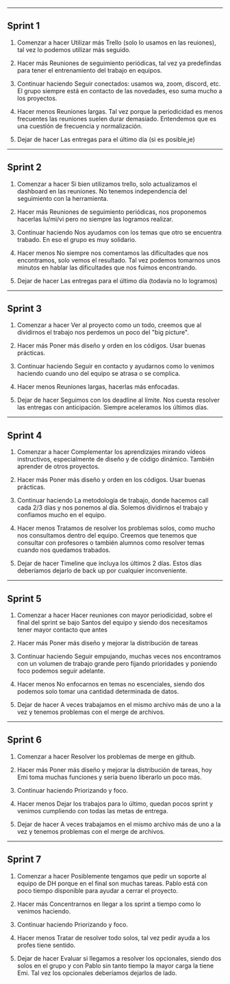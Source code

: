 ---------------------------------------------
Sprint 1
---------------------------------------------

1. Comenzar a hacer
Utilizar más Trello (solo lo usamos en las reuiones), tal vez lo podemos utilizar más seguido.

2. Hacer más
Reuniones de seguimiento periódicas, tal vez ya predefindas para tener el entrenamiento del trabajo en equipos.

3. Continuar haciendo
Seguir conectados: usamos wa, zoom, discord, etc. El grupo siempre está en contacto de las novedades, eso suma mucho a los proyectos.

4. Hacer menos
Reuniones largas. Tal vez porque la periodicidad es menos frecuentes las reuniones suelen durar demasiado. Entendemos que es una cuestión de frecuencia y normalización.

5. Dejar de hacer
Las entregas para el último día (si es posible,je)

---------------------------------------------
Sprint 2
---------------------------------------------

1. Comenzar a hacer
Si bien utilizamos trello, solo actualizamos el dashboard en las reuniones. No tenemos independencia del seguimiento con la herramienta.

2. Hacer más
Reuniones de seguimiento periódicas, nos proponemos hacerlas lu/mi/vi pero no siempre las logramos realizar.

3. Continuar haciendo
Nos ayudamos con los temas que otro se encuentra trabado. En eso el grupo es muy solidario.

4. Hacer menos
No siempre nos comentamos las dificultades que nos encontramos, solo vemos el resultado. Tal vez podemos tomarnos unos minutos en hablar las dificultades que nos fuimos encontrando.

5. Dejar de hacer
Las entregas para el último día (todavía no lo logramos)

---------------------------------------------
Sprint 3
---------------------------------------------

1. Comenzar a hacer
Ver al proyecto como un todo, creemos que al dividirnos el trabajo nos perdemos un poco del "big picture".

2. Hacer más
Poner más diseño y orden en los códigos. Usar buenas prácticas.

3. Continuar haciendo
Seguir en contacto y ayudarnos como lo venimos haciendo cuando uno del equipo se atrasa o se complica.

4. Hacer menos
Reuniones largas, hacerlas más enfocadas.

5. Dejar de hacer
Seguimos con los deadline al límite. Nos cuesta resolver las entregas con anticipación. Siempre aceleramos los últimos días.

---------------------------------------------
Sprint 4
---------------------------------------------

1. Comenzar a hacer
Complementar los aprendizajes mirando vídeos instructivos, especialmente de diseño y de código dinámico. También aprender de otros proyectos.

2. Hacer más
Poner más diseño y orden en los códigos. Usar buenas prácticas.

3. Continuar haciendo
La metodología de trabajo, donde hacemos call cada 2/3 días y nos ponemos al día. Solemos dividirnos el trabajo y confiamos mucho en el equipo.

4. Hacer menos
Tratamos de resolver los problemas solos, como mucho nos consultamos dentro del equipo. Creemos que tenemos que consultar con profesores o también alumnos como resolver temas cuando nos quedamos trabados.

5. Dejar de hacer
Timeline que incluya los últimos 2 días. Estos días deberíamos dejarlo de back up por cualquier inconveniente.

---------------------------------------------
Sprint 5
---------------------------------------------

1. Comenzar a hacer
Hacer reuniones con mayor periodicidad, sobre el final del sprint se bajo Santos del equipo y siendo dos necesitamos tener mayor contacto que antes

2. Hacer más
Poner más diseño y mejorar la distribución de tareas

3. Continuar haciendo
Seguir empujando, muchas veces nos encontramos con un volumen de trabajo grande pero fijando prioridades y poniendo foco podemos seguir adelante.

4. Hacer menos
No enfocarnos en temas no escenciales, siendo dos podemos solo tomar una cantidad determinada de datos.

5. Dejar de hacer
A veces trabajamos en el mismo archivo más de uno a la vez y tenemos problemas con el merge de archivos.

---------------------------------------------
Sprint 6
---------------------------------------------

1. Comenzar a hacer
Resolver los problemas de merge en github.

2. Hacer más
Poner más diseño y mejorar la distribución de tareas, hoy Emi toma muchas funciones y sería bueno liberarlo un poco más.

3. Continuar haciendo
Priorizando y foco.

4. Hacer menos
Dejar los trabajos para lo último, quedan pocos sprint y venimos cumpliendo con todas las metas de entrega.

5. Dejar de hacer
A veces trabajamos en el mismo archivo más de uno a la vez y tenemos problemas con el merge de archivos.


---------------------------------------------
Sprint 7
---------------------------------------------

1. Comenzar a hacer
Posiblemente tengamos que pedir un soporte al equipo de DH porque en el final son muchas tareas. Pablo está con poco tiempo disponible para ayudar a cerrar el proyecto.

2. Hacer más
Concentrarnos en llegar a los sprint a tiempo como lo venimos haciendo.

3. Continuar haciendo
Priorizando y foco.

4. Hacer menos
Tratar de resolver todo solos, tal vez pedir ayuda a los profes tiene sentido.

5. Dejar de hacer
Evaluar si llegamos a resolver los opcionales, siendo dos solos en el grupo y con Pablo sin tanto tiempo la mayor carga la tiene Emi. Tal vez los opcionales deberíamos dejarlos de lado.